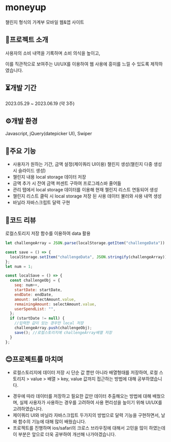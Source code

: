 # moneyup
챌린지 형식의 가계부 모바일 웹&앱 사이트

## 🔎프로젝트 소개
사용자의 소비 내역을 기록하며 소비 의식을 높이고,

이를 직관적으로 보여주는 UI/UX를 이용하여 웹 사용에 흥미를 느낄 수 있도록 제작하였습니다.


## ⏳개발 기간
2023.05.29 ~ 2023.06.19 (약 3주)

## ⚙개발 환경
Javascript, jQuery(datepicker UI), Swiper

## 🚩주요 기능
* 사용자가 원하는 기간, 금액 설정(제이쿼리 UI이용) 챌린지 생성(챌린지 다중 생성 시 슬라이드 생성)
* 챌린지 내용 local storage 데이터 저장
* 금액 추가 시 잔여 금액 퍼센트 구하여 프로그레스바 줄어듦
* 관리 탭에서 local storage 데이터를 이용해 현재 챌린지 리스트 연동되어 생성
* 챌린지 리스트 클릭 시 local storage 저장 된 사용 데이터 불러와 사용 내역 생성
* 바닐라 자바스크립트 달력 구현

## 📌코드 리뷰
로컬스토리지 저장 함수를 이용하여 data 활용
```javascript
let challengeArray = JSON.parse(localStorage.getItem("challengeData")) || [];

const save = () => {
  localStorage.setItem("challengeData", JSON.stringify(challengeArray));
};
let num = 1;

const localSave = () => {
  const challengeObj = {
    seq: num++,
    startDate: startDate,
    endDate: endDate,
    amount: selectAmount.value,
    remainingAmount: selectAmount.value,
    userSpendList: "",
  };
  if (startDate != null) {
    //입력한 값이 있는 경우만 local 저장
    challengeArray.push(challengeObj);
    save(); //로컬스토리지에 challengeArray배열 저장
  }
};
```
## 😊프로젝트를 마치며
- 로컬스토리지에 데이터 저장 시 단순 값 뿐만 아니라 배열형태를 저장하여, 로컬 스토리지 > value > 배열 > key, value 값까지 접근하는 방법에 대해 공부하였습니다.
* 경우에 따라 데이터를 저장하고 필요한 값만 데이터 추출해오는 방법에 대해 배웠으며, 실제 사용자가 사용하는 경우를 고려하여 사용 편리성을 높이기 위해
UI/UX를 고려하였습니다.
* 제이쿼리 UI와 바닐라 자바스크립트 두가지의 방법으로 달력 기능을 구현하면서, 날짜 함수의 기능에 대해 많이 배웠습니다.
* 프로젝트를 진행하며 ios/safari의 크로스 브라우징에 대해서 고민을 많이 하였는데 이 부분은 앞으로 더욱 공부하여 개선해 나가야겠습니다. 

